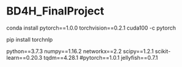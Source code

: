 # BD4H_FinalProject

conda install pytorch==1.0.0 torchvision==0.2.1 cuda100 -c pytorch

pip install torchnlp

python==3.7.3
numpy==1.16.2
networkx==2.2
scipy==1.2.1
scikit-learn==0.20.3
tqdm==4.28.1
#pytorch==1.0.1
jellyfish==0.7.1
